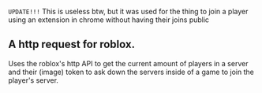 `UPDATE!!!`
This is useless btw, but it was used for the thing to join a player using an extension in chrome without having their joins public

## A http request for roblox.

Uses the roblox's http API to get the current amount of players in a server and their (image) token to ask down the servers inside of a game to join the player's server.

